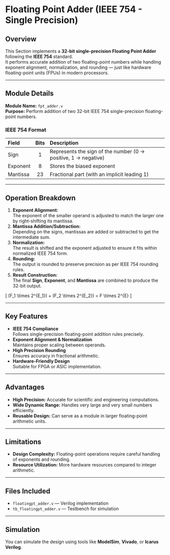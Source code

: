 # Floating Point Adder (IEEE 754 - Single Precision)

## Overview
This Section implements a **32-bit single-precision Floating Point Adder** following the **IEEE 754** standard.  
It performs accurate addition of two floating-point numbers while handling exponent alignment, normalization, and rounding — just like hardware floating-point units (FPUs) in modern processors.

---

## Module Details
**Module Name:** `fpt_adder.v`  
**Purpose:** Perform addition of two 32-bit IEEE 754 single-precision floating-point numbers.

### IEEE 754 Format
| Field | Bits | Description |
|:------|:----:|:-------------|
| Sign | 1 | Represents the sign of the number (0 → positive, 1 → negative) |
| Exponent | 8 | Stores the biased exponent |
| Mantissa | 23 | Fractional part (with an implicit leading 1) |

---

## Operation Breakdown
1. **Exponent Alignment:**  
   The exponent of the smaller operand is adjusted to match the larger one by right-shifting its mantissa.  
2. **Mantissa Addition/Subtraction:**  
   Depending on the signs, mantissas are added or subtracted to get the intermediate sum.  
3. **Normalization:**  
   The result is shifted and the exponent adjusted to ensure it fits within normalized IEEE 754 form.  
4. **Rounding:**  
   The output is rounded to preserve precision as per IEEE 754 rounding rules.  
5. **Result Construction:**  
   The final **Sign**, **Exponent**, and **Mantissa** are combined to produce the 32-bit output.  

\[
(F_1 \times 2^{E_1}) + (F_2 \times 2^{E_2}) = F \times 2^{E}
\]

---

## Key Features
- **IEEE 754 Compliance**  
  Follows single-precision floating-point addition rules precisely.  
- **Exponent Alignment & Normalization**  
  Maintains proper scaling between operands.  
- **High Precision Rounding**  
  Ensures accuracy in fractional arithmetic.  
- **Hardware-Friendly Design**  
  Suitable for FPGA or ASIC implementation.

---

## Advantages
- **High Precision:** Accurate for scientific and engineering computations.  
- **Wide Dynamic Range:** Handles very large and very small numbers efficiently.  
- **Reusable Design:** Can serve as a module in larger floating-point arithmetic units.

---

## Limitations
- **Design Complexity:** Floating-point operations require careful handling of exponents and rounding.  
- **Resource Utilization:** More hardware resources compared to integer arithmetic.

---

## Files Included
- `floatingpt_adder.v` — Verilog implementation  
- `tb_floatingpt_adder.v` — Testbench for simulation  

---

## Simulation
You can simulate the design using tools like **ModelSim**, **Vivado**, or **Icarus Verilog**.


